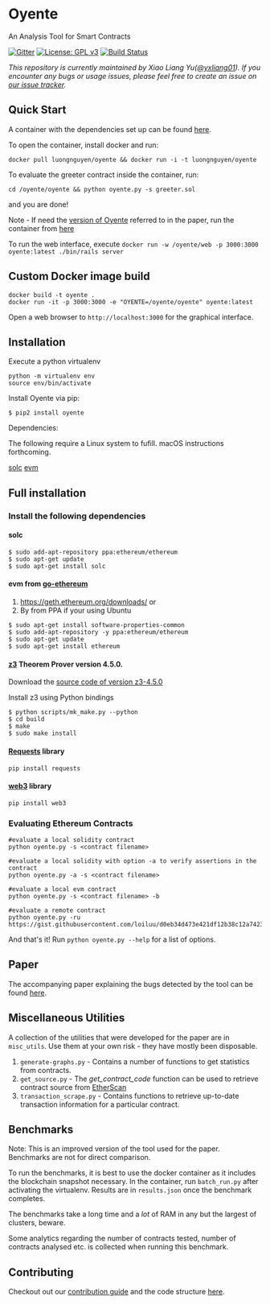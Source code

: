 Oyente
======

An Analysis Tool for Smart Contracts

[![Gitter][gitter-badge]][gitter-url]
[![License: GPL v3][license-badge]][license-badge-url]
[![Build Status](https://travis-ci.org/melonproject/oyente.svg?branch=master)](https://travis-ci.org/melonproject/oyente)

*This repository is currently maintained by Xiao Liang Yu([@yxliang01](https://github.com/yxliang01)). If you encounter any bugs or usage issues, please feel free to create an issue on [our issue tracker](https://github.com/melonproject/oyente/issues).*

## Quick Start

A container with the dependencies set up can be found [here](https://hub.docker.com/r/luongnguyen/oyente/).

To open the container, install docker and run:

```
docker pull luongnguyen/oyente && docker run -i -t luongnguyen/oyente
```

To evaluate the greeter contract inside the container, run:

```
cd /oyente/oyente && python oyente.py -s greeter.sol
```

and you are done!

Note - If need the [version of Oyente](https://github.com/melonproject/oyente/tree/290f1ae1bbb295b8e61cbf0eed93dbde6f287e69) referred to in the paper, run the container from [here](https://hub.docker.com/r/hrishioa/oyente/)

To run the web interface, execute
`docker run -w /oyente/web -p 3000:3000 oyente:latest ./bin/rails server`

## Custom Docker image build

```
docker build -t oyente .
docker run -it -p 3000:3000 -e "OYENTE=/oyente/oyente" oyente:latest
```

Open a web browser to `http://localhost:3000` for the graphical interface.

## Installation

Execute a python virtualenv

```
python -m virtualenv env
source env/bin/activate
```

Install Oyente via pip:

```
$ pip2 install oyente
```
Dependencies:

The following require a Linux system to fufill. macOS instructions forthcoming.

[solc](https://github.com/melonproject/oyente#solc)
[evm](https://github.com/melonproject/oyente#evm-from-go-ethereum)

## Full installation

### Install the following dependencies
#### solc
```
$ sudo add-apt-repository ppa:ethereum/ethereum
$ sudo apt-get update
$ sudo apt-get install solc
```

#### evm from [go-ethereum](https://github.com/ethereum/go-ethereum)

1. https://geth.ethereum.org/downloads/ or
2. By from PPA if your using Ubuntu
```
$ sudo apt-get install software-properties-common
$ sudo add-apt-repository -y ppa:ethereum/ethereum
$ sudo apt-get update
$ sudo apt-get install ethereum
```

#### [z3](https://github.com/Z3Prover/z3/releases) Theorem Prover version 4.5.0.

Download the [source code of version z3-4.5.0](https://github.com/Z3Prover/z3/releases/tag/z3-4.5.0)

Install z3 using Python bindings

```
$ python scripts/mk_make.py --python
$ cd build
$ make
$ sudo make install
```

#### [Requests](https://github.com/kennethreitz/requests/) library

```
pip install requests
```

#### [web3](https://github.com/pipermerriam/web3.py) library

```
pip install web3
```

### Evaluating Ethereum Contracts

```
#evaluate a local solidity contract
python oyente.py -s <contract filename>

#evaluate a local solidity with option -a to verify assertions in the contract
python oyente.py -a -s <contract filename>

#evaluate a local evm contract
python oyente.py -s <contract filename> -b

#evaluate a remote contract
python oyente.py -ru https://gist.githubusercontent.com/loiluu/d0eb34d473e421df12b38c12a7423a61/raw/2415b3fb782f5d286777e0bcebc57812ce3786da/puzzle.sol

```

And that's it! Run ```python oyente.py --help``` for a list of options.

## Paper

The accompanying paper explaining the bugs detected by the tool can be found [here](https://www.comp.nus.edu.sg/~prateeks/papers/Oyente.pdf).

## Miscellaneous Utilities

A collection of the utilities that were developed for the paper are in `misc_utils`. Use them at your own risk - they have mostly been disposable.

1. `generate-graphs.py` - Contains a number of functions to get statistics from contracts.
2. `get_source.py` - The *get_contract_code* function can be used to retrieve contract source from [EtherScan](https://etherscan.io)
3. `transaction_scrape.py` - Contains functions to retrieve up-to-date transaction information for a particular contract.

## Benchmarks

Note: This is an improved version of the tool used for the paper. Benchmarks are not for direct comparison.

To run the benchmarks, it is best to use the docker container as it includes the blockchain snapshot necessary.
In the container, run `batch_run.py` after activating the virtualenv. Results are in `results.json` once the benchmark completes.

The benchmarks take a long time and a *lot* of RAM in any but the largest of clusters, beware.

Some analytics regarding the number of contracts tested, number of contracts analysed etc. is collected when running this benchmark.

## Contributing

Checkout out our [contribution guide](https://github.com/melonproject/oyente/blob/master/CONTRIBUTING.md) and the code structure [here](https://github.com/melonproject/oyente/blob/master/code.md).


[gitter-badge]: https://img.shields.io/gitter/room/melonproject/oyente.js.svg?style=flat-square
[gitter-url]: https://gitter.im/melonproject/oyente?utm_source=badge&utm_medium=badge&utm_campaign=pr-badge&utm_content=badge
[license-badge]: https://img.shields.io/badge/License-GPL%20v3-blue.svg?style=flat-square
[license-badge-url]: ./LICENSE
